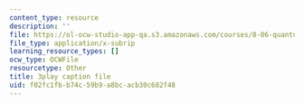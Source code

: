 ```yaml
---
content_type: resource
description: ''
file: https://ol-ocw-studio-app-qa.s3.amazonaws.com/courses/8-06-quantum-physics-iii-spring-2018/f02fc1fbb74c59b9a8bcacb30c682f48_MtK9rIbdlis.vtt
file_type: application/x-subrip
learning_resource_types: []
ocw_type: OCWFile
resourcetype: Other
title: 3play caption file
uid: f02fc1fb-b74c-59b9-a8bc-acb30c682f48
---
```

